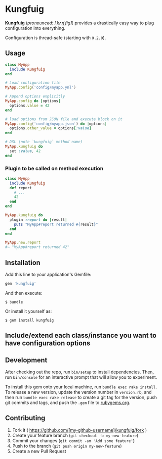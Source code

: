 # Kungfuig

**Kungfuig** (_pronounced: [ˌkʌŋˈfig]_) provides a drastically easy way to plug configuration into everything.

Configuration is thread-safe (starting with `0.2.0`).

## Usage

```ruby
class MyApp
  include Kungfuig
end

# Load configuration file
MyApp.config('config/myapp.yml')

# Append options explicitly
MyApp.config do |options|
  options.value = 42
end

# load options from JSON file and execute block on it
MyApp.config('config/myapp.json') do |options|
  options.other_value = options[:value]
end

# DSL (note `kungfuig` method name)
MyApp.kungfuig do
  set :value, 42
end
```

### Plugin to be called on method execution

```ruby
class MyApp
  include Kungfuig
  def report
    # ...
    42
  end
end

MyApp.kungfuig do
  plugin :report do |result|
    puts "MyApp#report returned #{result}"
  end
end

MyApp.new.report
#⇒ "MyApp#report returned 42"
```

## Installation

Add this line to your application's Gemfile:

```ruby
gem 'kungfuig'
```

And then execute:

    $ bundle

Or install it yourself as:

    $ gem install kungfuig

## Include/extend each class/instance you want to have configuration options

## Development

After checking out the repo, run `bin/setup` to install dependencies. Then, run `bin/console` for an interactive prompt that will allow you to experiment.

To install this gem onto your local machine, run `bundle exec rake install`. To release a new version, update the version number in `version.rb`, and then run `bundle exec rake release` to create a git tag for the version, push git commits and tags, and push the `.gem` file to [rubygems.org](https://rubygems.org).

## Contributing

1. Fork it ( https://github.com/[my-github-username]/kungfuig/fork )
2. Create your feature branch (`git checkout -b my-new-feature`)
3. Commit your changes (`git commit -am 'Add some feature'`)
4. Push to the branch (`git push origin my-new-feature`)
5. Create a new Pull Request
